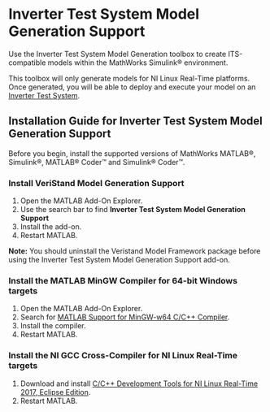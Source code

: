 # Inverter Test System Model Generation Support

Use the Inverter Test System Model Generation toolbox to create ITS-compatible models within the MathWorks Simulink® environment.

This toolbox will only generate models for NI Linux Real-Time platforms. Once generated, you will be able to deploy and execute your model on an [Inverter Test System](https://www.ni.com/its).

## Installation Guide for Inverter Test System Model Generation Support

Before you begin, install the supported versions of MathWorks MATLAB®, Simulink®, MATLAB® Coder™ and Simulink® Coder™.

### Install VeriStand Model Generation Support

1. Open the MATLAB Add-On Explorer.
1. Use the search bar to find **Inverter Test System Model Generation Support**
1. Install the add-on.
1. Restart MATLAB.

**Note:** You should uninstall the Veristand Model Framework package before using the Inverter Test System Model Generation Support add-on.

### Install the MATLAB MinGW Compiler for 64-bit Windows targets

1. Open the MATLAB Add-On Explorer.
1. Search for [MATLAB Support for MinGW-w64 C/C++ Compiler](https://www.mathworks.com/matlabcentral/fileexchange/52848-matlab-support-for-mingw-w64-c-c-compiler).
1. Install the compiler.
1. Restart MATLAB.

### Install the NI GCC Cross-Compiler for NI Linux Real-Time targets

1. Download and install [C/C++ Development Tools for NI Linux Real-Time 2017, Eclipse Edition](https://www.ni.com/en-us/support/downloads/software-products/download.c-c---development-tools.html#333407).
1. Restart MATLAB.

